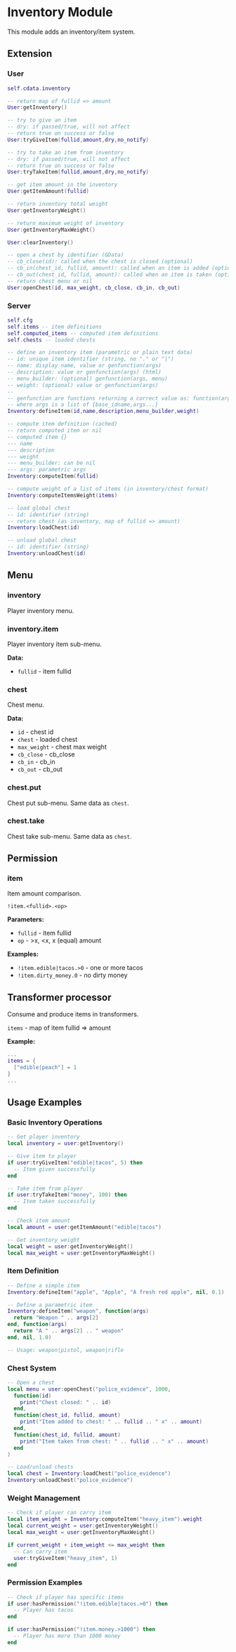 # Inventory Module

This module adds an inventory/item system.

## Extension

### User

```lua
self.cdata.inventory

-- return map of fullid => amount
User:getInventory()

-- try to give an item
-- dry: if passed/true, will not affect
-- return true on success or false
User:tryGiveItem(fullid,amount,dry,no_notify)

-- try to take an item from inventory
-- dry: if passed/true, will not affect
-- return true on success or false
User:tryTakeItem(fullid,amount,dry,no_notify)

-- get item amount in the inventory
User:getItemAmount(fullid)

-- return inventory total weight
User:getInventoryWeight()

-- return maximum weight of inventory
User:getInventoryMaxWeight()

User:clearInventory()

-- open a chest by identifier (GData)
-- cb_close(id): called when the chest is closed (optional)
-- cb_in(chest_id, fullid, amount): called when an item is added (optional)
-- cb_out(chest_id, fullid, amount): called when an item is taken (optional)
-- return chest menu or nil
User:openChest(id, max_weight, cb_close, cb_in, cb_out)
```

### Server

```lua
self.cfg
self.items -- item definitions
self.computed_items -- computed item definitions
self.chests -- loaded chests

-- define an inventory item (parametric or plain text data)
-- id: unique item identifier (string, no "." or "|")
-- name: display name, value or genfunction(args)
-- description: value or genfunction(args) (html)
-- menu_builder: (optional) genfunction(args, menu)
-- weight: (optional) value or genfunction(args)
--
-- genfunction are functions returning a correct value as: function(args, ...)
-- where args is a list of {base_idname,args...}
Inventory:defineItem(id,name,description,menu_builder,weight)

-- compute item definition (cached)
-- return computed item or nil
-- computed item {}
--- name
--- description
--- weight
--- menu_builder: can be nil
--- args: parametric args
Inventory:computeItem(fullid)

-- compute weight of a list of items (in inventory/chest format)
Inventory:computeItemsWeight(items)

-- load global chest
-- id: identifier (string)
-- return chest (as inventory, map of fullid => amount)
Inventory:loadChest(id)

-- unload global chest
-- id: identifier (string)
Inventory:unloadChest(id)
```

## Menu

### inventory

Player inventory menu.

### inventory.item

Player inventory item sub-menu.

**Data:**

* `fullid` - item fullid

### chest

Chest menu.

**Data:**

* `id` - chest id
* `chest` - loaded chest
* `max_weight` - chest max weight
* `cb_close` - cb\_close
* `cb_in` - cb\_in
* `cb_out` - cb\_out

### chest.put

Chest put sub-menu. Same data as `chest`.

### chest.take

Chest take sub-menu. Same data as `chest`.

## Permission

### item

Item amount comparison.

`!item.<fullid>.<op>`

**Parameters:**

* `fullid` - item fullid
* `op` - >x, \<x, x (equal) amount

**Examples:**

* `!item.edible|tacos.>0` - one or more tacos
* `!item.dirty_money.0` - no dirty money

## Transformer processor

Consume and produce items in transformers.

`items` - map of item fullid => amount

**Example:**

```lua
...
items = {
  ["edible|peach"] = 1
}
...
```

## Usage Examples

### Basic Inventory Operations

```lua
-- Get player inventory
local inventory = user:getInventory()

-- Give item to player
if user:tryGiveItem("edible|tacos", 5) then
  -- Item given successfully
end

-- Take item from player
if user:tryTakeItem("money", 100) then
  -- Item taken successfully
end

-- Check item amount
local amount = user:getItemAmount("edible|tacos")

-- Get inventory weight
local weight = user:getInventoryWeight()
local max_weight = user:getInventoryMaxWeight()
```

### Item Definition

```lua
-- Define a simple item
Inventory:defineItem("apple", "Apple", "A fresh red apple", nil, 0.1)

-- Define a parametric item
Inventory:defineItem("weapon", function(args)
  return "Weapon " .. args[2]
end, function(args)
  return "A " .. args[2] .. " weapon"
end, nil, 1.0)

-- Usage: weapon|pistol, weapon|rifle
```

### Chest System

```lua
-- Open a chest
local menu = user:openChest("police_evidence", 1000, 
  function(id) 
    print("Chest closed: " .. id)
  end,
  function(chest_id, fullid, amount)
    print("Item added to chest: " .. fullid .. " x" .. amount)
  end,
  function(chest_id, fullid, amount)
    print("Item taken from chest: " .. fullid .. " x" .. amount)
  end
)

-- Load/unload chests
local chest = Inventory:loadChest("police_evidence")
Inventory:unloadChest("police_evidence")
```

### Weight Management

```lua
-- Check if player can carry item
local item_weight = Inventory:computeItem("heavy_item").weight
local current_weight = user:getInventoryWeight()
local max_weight = user:getInventoryMaxWeight()

if current_weight + item_weight <= max_weight then
  -- Can carry item
  user:tryGiveItem("heavy_item", 1)
end
```

### Permission Examples

```lua
-- Check if player has specific items
if user:hasPermission("!item.edible|tacos.>0") then
  -- Player has tacos
end

if user:hasPermission("!item.money.>1000") then
  -- Player has more than 1000 money
end
```
